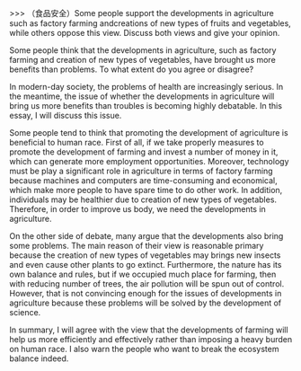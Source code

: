&gt;&gt;&gt; （食品安全）Some people support the developments in agriculture such as factory farming andcreations of new types of fruits and vegetables, while others oppose this view. Discuss both views and give your opinion. 

Some people think that the developments in agriculture, such as factory farming and creation of new types of vegetables, have brought us more benefits than problems. To what extent do you agree or disagree?

In modern-day society, the problems of health are increasingly serious. In the meantime, the issue of whether the developments in agriculture will bring us more benefits than troubles is becoming highly debatable. In this essay, I will discuss this issue.

Some people tend to think that promoting the development of agriculture is beneficial to human race. First of all, if we take properly measures to promote the development of farming and invest a number of money in it, which can generate more employment opportunities. Moreover, technology must be play a significant role in agriculture in terms of factory farming because machines and computers are time-consuming and economical, which make more people to have spare time to do other work. In addition, individuals may be healthier due to creation of new types of vegetables. Therefore, in order to improve us body, we need the developments in agriculture.

On the other side of debate, many argue that the developments also bring some problems. The main reason of their view is reasonable primary because the creation of new types of vegetables may brings new insects and even cause other plants to go extinct. Furthermore, the nature has its own balance and rules, but if we occupied much place for farming, then with reducing number of trees, the air pollution will be spun out of control. However, that is not convincing enough for the issues of developments in agriculture because these problems will be solved by the development of science.

In summary, I will agree with the view that the developments of farming will help us more efficiently and effectively rather than imposing a heavy burden on human race. I also warn the people who want to break the ecosystem balance indeed.

